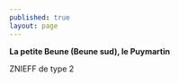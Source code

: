 ```yaml
---
published: true
layout: page
---
```


**La petite Beune (Beune sud), le Puymartin**

ZNIEFF de type 2
